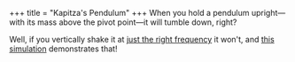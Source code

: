 +++
title = "Kapitza's Pendulum"
+++
When you hold a pendulum upright—with its mass above the pivot point—it will tumble down, right?

Well, if you vertically shake it at [just the right frequency](https://en.wikipedia.org/wiki/Kapitza%27s_pendulum#Equilibrium_positions) it won't, and [this simulation](https://hankruiger.github.io/inverted-pendulum) demonstrates that!
